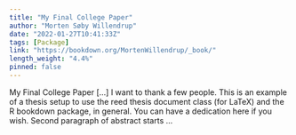 ```yaml
---
title: "My Final College Paper"
author: "Morten Søby Willendrup"
date: "2022-01-27T10:41:33Z"
tags: [Package]
link: "https://bookdown.org/MortenWillendrup/_book/"
length_weight: "4.4%"
pinned: false
---
```


My Final College Paper [...] I want to thank a few people. This is an example of a thesis setup to use the reed thesis document class (for LaTeX) and the R bookdown package, in general. You can have a dedication here if you wish. Second paragraph of abstract starts ...
